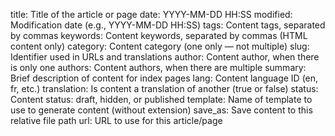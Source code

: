 title: Title of the article or page
date: YYYY-MM-DD HH:SS
modified: Modification date (e.g., YYYY-MM-DD HH:SS)
tags: Content tags, separated by commas
keywords: Content keywords, separated by commas (HTML content only)
category: Content category (one only — not multiple)
slug: Identifier used in URLs and translations
author: Content author, when there is only one
authors: Content authors, when there are multiple
summary: Brief description of content for index pages
lang: Content language ID (en, fr, etc.)
translation: Is content a translation of another (true or false)
status: Content status: draft, hidden, or published
template: Name of template to use to generate content (without extension)
save_as: Save content to this relative file path
url: URL to use for this article/page

<!-- https://docs.getpelican.com/en/stable/content.html -->


